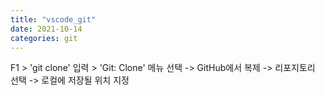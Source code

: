 ```yaml
---
title: "vscode_git"
date: 2021-10-14
categories: git  
---
```

F1 > 'git clone' 입력 > 'Git: Clone' 메뉴 선택 -> GitHub에서 복제 -> 리포지토리 선택 -> 로컬에 저장될 위치 지정
